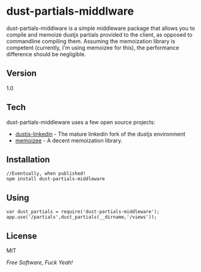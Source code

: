 dust-partials-middlware
=========

dust-partials-middlware is a simple middleware package that allows you to compile and memoize dustjs partials provided to the client, as opposed to commandline compiling them.  Assuming the memoization library is competent (currently, I'm using memoizee for this), the performance difference should be negligible.

Version
-

1.0

Tech
-----------

dust-partials-middleware uses a few open source projects:

* [dustjs-linkedin] - The mature linkedin fork of the dustjs environment
* [memoizee] - A decent memoization library.

Installation
--------------

```
//Eventually, when published!
npm install dust-partials-middleware
```

Using
--------------
```
var dust_partials = require('dust-partials-middleware');
app.use('/partials',dust_partials(__dirname,'/views'));
```

License
-

MIT

*Free Software, Fuck Yeah!*

  [dustjs-linkedin]: https://github.com/linkedin/dustjs
  [memoizee]: https://github.com/medikoo/memoize

